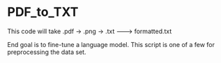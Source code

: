 # PDF_to_TXT
This code will take .pdf -> .png -> .txt ---> formatted.txt

End goal is to fine-tune a language model.
This script is one of a few for preprocessing the data set.
